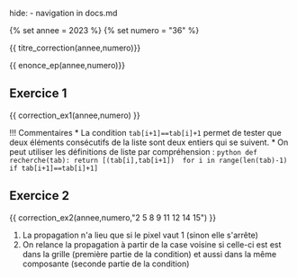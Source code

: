 hide: - navigation  in docs.md

{% set annee = 2023 %}
{% set numero = "36" %}

{{ titre_correction(annee,numero)}} 
 
{{ enonce_ep(annee,numero)}}

## Exercice 1
{{ correction_ex1(annee,numero) }}

!!! Commentaires
    * La condition `tab[i+1]==tab[i]+1` permet de tester que deux éléments consécutifs de la liste sont deux entiers qui se suivent.
    * On peut utiliser les définitions de liste par compréhension :
    ```python
        def recherche(tab):
            return [(tab[i],tab[i+1])  for i in range(len(tab)-1) if tab[i+1]==tab[i]+1]
    ```

## Exercice 2

{{ correction_ex2(annee,numero,"2 5 8 9 11 12 14 15") }}

1. La propagation n'a lieu que si le pixel vaut 1 (sinon elle s'arrête)
2. On relance la propagation à partir de la case voisine si celle-ci est  est dans la grille (première partie de la condition) et aussi dans la même composante (seconde partie de la condition)
